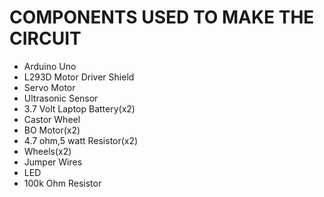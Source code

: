 # COMPONENTS USED TO MAKE THE CIRCUIT
- Arduino Uno
- L293D Motor Driver Shield
- Servo Motor
- Ultrasonic Sensor
- 3.7 Volt Laptop Battery(x2)
- Castor Wheel
- BO Motor(x2)
- 4.7 ohm,5 watt Resistor(x2)
- Wheels(x2)
- Jumper Wires
- LED
- 100k Ohm Resistor